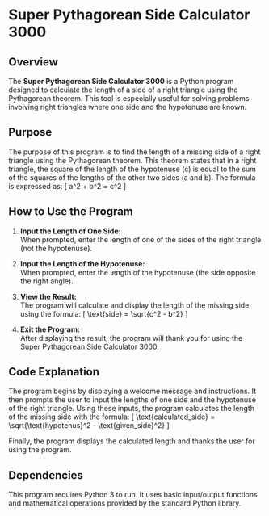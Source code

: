 # Super Pythagorean Side Calculator 3000

## Overview
The **Super Pythagorean Side Calculator 3000** is a Python program designed to calculate the length of a side of a right triangle using the Pythagorean theorem. This tool is especially useful for solving problems involving right triangles where one side and the hypotenuse are known.

## Purpose
The purpose of this program is to find the length of a missing side of a right triangle using the Pythagorean theorem. This theorem states that in a right triangle, the square of the length of the hypotenuse (c) is equal to the sum of the squares of the lengths of the other two sides (a and b). The formula is expressed as:
\[ a^2 + b^2 = c^2 \]

## How to Use the Program
1. **Input the Length of One Side:**  
   When prompted, enter the length of one of the sides of the right triangle (not the hypotenuse).
   
2. **Input the Length of the Hypotenuse:**  
   When prompted, enter the length of the hypotenuse (the side opposite the right angle).

3. **View the Result:**  
   The program will calculate and display the length of the missing side using the formula:
   \[ \text{side} = \sqrt{c^2 - b^2} \]
   
4. **Exit the Program:**  
   After displaying the result, the program will thank you for using the Super Pythagorean Side Calculator 3000.


## Code Explanation
The program begins by displaying a welcome message and instructions. It then prompts the user to input the lengths of one side and the hypotenuse of the right triangle. Using these inputs, the program calculates the length of the missing side with the formula:
\[ \text{calculated\_side} = \sqrt{\text{hypotenus}^2 - \text{given\_side}^2} \]

Finally, the program displays the calculated length and thanks the user for using the program.

## Dependencies
This program requires Python 3 to run. It uses basic input/output functions and mathematical operations provided by the standard Python library.
